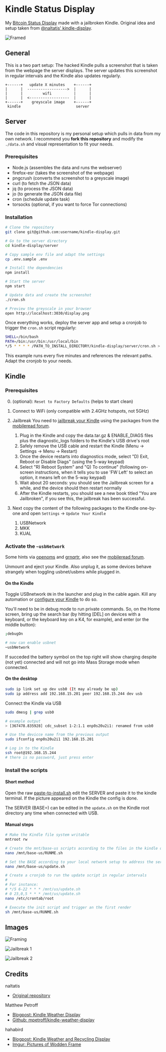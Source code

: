 # Kindle Status Display

My [Bitcoin Status Display](https://d11n.net/kindle-status-display.html) made with a jailbroken Kindle.
Original idea and setup taken from [@naltatis' kindle-display](https://github.com/naltatis/kindle-display).

![Framed](.github/images/framed.jpg)

## General

This is a two part setup:
The hacked Kindle pulls a screenshot that is taken from the webpage the server displays.
The server updates this screenshot in regular intervals and the Kindle also updates regularly.

```
+------+   update X minutes    +------+
|      |  ------------------>  |      |
|      |         wifi          |      |
|      |  <------------------  |      |
+------+    greyscale image    +------+
 kindle                         server
```

## Server

The code in this repository is my personal setup which pulls in data from my own network.
I recommend you **fork this repository** and modify the `./data.sh` and visual representation to fit your needs.

### Prerequisites

- Node.js (assembles the data and runs the webserver)
- firefox-esr (takes the screenshot of the webpage)
- pngcrush (converts the screenshot to a greyscale image)
- curl (to fetch the JSON data)
- jq (to process the JSON data)
- jo (to generate the JSON data file)
- cron (schedule update task)
- torsocks (optional, if you want to force Tor connections)

### Installation

```bash
# Clone the repository
git clone git@github.com:username/kindle-display.git

# Go to the server directory
cd kindle-display/server

# Copy sample env file and adapt the settings
cp .env.sample .env

# Install the dependencies
npm install

# Start the server
npm start

# Update data and create the screenshot
./cron.sh

# Preview the greyscale in your browser
open http://localhost:3030/display.png
```

Once everything works, deploy the server app and setup a cronjob to trigger the `cron.sh` script regularly:

```bash
SHELL=/bin/bash
PATH=/bin:/usr/bin:/usr/local/bin
*/5 * * * * /PATH_TO_INSTALL_DIRECTORY/kindle-display/server/cron.sh > /dev/null 2>&1
```

This example runs every five minutes and references the relevant paths.
Adapt the cronjob to your needs.

## Kindle

### Prerequisites

0. (optional): `Reset to Factory Defaults` (helps to start clean)

1. Connect to WiFi (only compatible with 2.4GHz hotspots, not 5GHz)

2. Jailbreak
You need to
[jailbreak your Kindle](https://wiki.mobileread.com/wiki/Kindle4NTHacking#Jailbreak) using the packages from the
[mobileread forum](https://www.mobileread.com/forums/showthread.php?t=225030).

    1. Plug in the Kindle and copy the data.tar.gz & ENABLE_DIAGS files plus the diagnostic_logs folders to the Kindle's USB drive's root
    2. Safely remove the USB cable and restart the Kindle (Menu -> Settings -> Menu -> Restart)
    3. Once the device restarts into diagnostics mode, select "D) Exit, Reboot or Disable Diags" (using the 5-way keypad)
    4. Select "R) Reboot System" and "Q) To continue" (following on-screen instructions, when it tells you to use 'FW Left' to select an option, it means left on the 5-way keypad)
    5. Wait about 20 seconds: you should see the Jailbreak screen for a while, and the device should then restart normally
    6. After the Kindle restarts, you should see a new book titled "You are Jailbroken", if you see this, the jailbreak has been successful.

2. Next copy the content of the following packages to the Kindle one-by-one and open `Settings` -> `Update Your Kindle`

   1. USBNetwork
   2. MKK
   3. KUAL

### Activate the `~usbNetwork`

Some hints via
[openoms](https://gist.github.com/openoms/56979d0859d7063cb734bdacabf1068f) and
[grnqrtr](https://github.com/rootzoll/raspiblitz/pull/1301#issuecomment-655840707), also see the
[mobileread forum](https://www.mobileread.com/forums/showthread.php?t=204942).

Unmount and eject your Kindle.
Also unplug it, as some devices behave strangely when toggling usbnet/usbms while plugged in.

#### On the Kindle

Toggle USBnetwork `ON` in the launcher and plug in the cable again.
Kill any automation or [configure your Kindle](kindle/mnt/RUNME.sh) to do so.

You'll need to be in debug mode to run private commands.
So, on the Home screen, bring up the search bar (by hitting [DEL] on devices with a keyboard, or the keyboard key on a K4, for example), and enter (or the middle button):

```bash
;debugOn

# now can enable usbnet
~usbNetwork
```

If succeded the battery symbol on the top right will show charging despite (not yet) connected and will not go into Mass Storage mode when connected.

#### On the desktop

```bash
sudo ip link set up dev usb0 (It may already be up)
sudo ip address add 192.168.15.201 peer 192.168.15.244 dev usb
```

Connect the Kindle via USB

```bash
sudo dmesg | grep usb0

# example output
> [367478.835928] cdc_subset 1-2:1.1 enp0s20u2i1: renamed from usb0

# Use the devicce name from the previous output
sudo ifconfig enp0s20u2i1 192.168.15.201

# Log in to the Kindle
ssh root@192.168.15.244
# there is no password, just press enter
```

### Install the scripts

#### Short method

Open the raw [paste-to-install.sh](kindle/paste-to-install.sh) edit the SERVER and paste it to the kindle terminal.
If the picture appeared on the Kindle the config is done.

The SERVER (BASE=) can be edited in the `update.sh` on the Kindle root directory any time when connected with USB.

#### Manual steps

```bash
# Make the Kindle file system writable
mntroot rw

# Create the mnt/base-us scripts according to the files in the kindle directory
nano /mnt/base-us/RUNME.sh

# Set the BASE according to your local network setup to address the server
nano /mnt/base-us/update.sh

# Create a cronjob to run the update script in regular intervals
#
# For instance:
# */5 6-22 * * * /mnt/us/update.sh
# 0 23,0,5 * * * /mnt/us/update.sh
nano /etc/crontab/root

# Execute the init script and trigger an the first render
sh /mnt/base-us/RUNME.sh
```

## Images

![Framing](.github/images/framing.jpg)

![Jailbreak 1](.github/images/jailbreak-1.jpg)

![Jailbreak 2](.github/images/jailbreak-2.jpg)

## Credits

naltatis

- [Original repository](https://github.com/naltatis/kindle-display)

Matthew Petroff

- [Blogpost: Kindle Weather Display](http://mpetroff.net/2012/09/kindle-weather-display/)
- [Github: mpetroff/kindle-weather-display](https://github.com/mpetroff/kindle-weather-display)

hahabird

- [Blogpost: Kindle Weather and Recycling Display](http://hackaday.com/2013/04/01/kindle-weather-and-recycling-display/)
- [Imgur: Pictures of Wodden Frame](http://imgur.com/a/17Y89)
